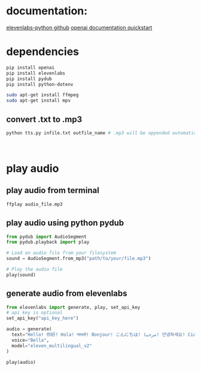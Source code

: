 # documentation: 

[elevenlabs-python github](https://github.com/elevenlabs/elevenlabs-python)
[openai documentation quickstart](https://platform.openai.com/docs/quickstart?context=python)

# dependencies
``` bash
pip install openai
pip install elevenlabs
pip install pydub
pip install python-dotenv

sudo apt-get install ffmpeg
sudo apt-get install mpv
```

## convert .txt to .mp3
``` bash
python tts.py infile.txt outfile_name # .mp3 will be appended automatically
```

<br>

# play audio

## play audio from terminal
``` bash
ffplay audio_file.mp3
```

## play audio using python pydub
``` python
from pydub import AudioSegment
from pydub.playback import play

# Load an audio file from your filesystem
sound = AudioSegment.from_mp3("path/to/your/file.mp3")

# Play the audio file
play(sound)
```

## generate audio from elevenlabs
``` python
from elevenlabs import generate, play, set_api_key
# api key is optional
set_api_key("api_key_here")

audio = generate(
  text="Hello! 你好! Hola! नमस्ते! Bonjour! こんにちは! مرحبا! 안녕하세요! Ciao! Cześć! Привіт! வணக்கம்!",
  voice="Bella",
  model="eleven_multilingual_v2"
)

play(audio)
```